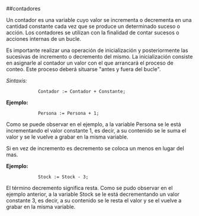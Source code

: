 ##contadores 

Un contador es una variable cuyo valor se incrementa o decrementa en una cantidad constante cada vez que se produce un determinado suceso o acción. Los contadores se utilizan con la finalidad de contar sucesos o acciones internas de un bucle.

Es importante realizar una operación de inicialización y posteriormente las sucesivas de incremento o decremento del mismo. La inicialización consiste en asignarle al contador un valor con el que arrancará el proceso de conteo. Este proceso deberá situarse "antes y fuera del bucle".

*Sintaxis:*

                Contador := Contador + Constante;

 **Ejemplo:**
 
                Persona := Persona + 1;

Como se puede observar en el ejemplo, a la variable Persona se le está incrementando el valor constante 1, es decir, a su contenido se le suma el valor y se le vuelve a grabar en la misma variable.
 
Si en vez de incremento es decremento se coloca un menos en lugar del mas.

**Ejemplo:**

                Stock := Stock - 3;
 
El término decremento significa resta. Como se pudo observar en el ejemplo anterior, a la variable Stock se le está decrementando un valor constante 3, es decir, a su contenido se le resta el valor y se el vuelve a grabar en la misma variable.
 
